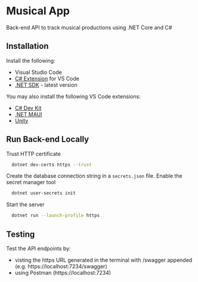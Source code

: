 # Musical App
Back-end API to track musical productions using .NET Core and C#

## Installation

Install the following:
- Visual Studio Code
- [C# Extension](https://marketplace.visualstudio.com/items?itemName=ms-dotnettools.csharp) for VS Code
- [.NET SDK](https://dotnet.microsoft.com/download/dotnet/7.0) - latest version

You may also install the following VS Code extensions:
- [C# Dev Kit](https://marketplace.visualstudio.com/items?itemName=ms-dotnettools.csdevkit)
- [.NET MAUI](https://marketplace.visualstudio.com/items?itemName=ms-dotnettools.dotnet-maui)
- [Unity](https://marketplace.visualstudio.com/items?itemName=visualstudiotoolsforunity.vstuc)


## Run Back-end Locally

Trust HTTP certificate

```bash
  dotnet dev-certs https --trust
```

Create the database connection string in a `secrets.json` file. Enable the secret manager tool

```bash
  dotnet user-secrets init
```

Start the server

```bash
  dotnet run --launch-profile https
```

## Testing

Test the API endpoints by:
- visting the https URL generated in the terminal with /swagger appended (e.g. https://localhost:7234/swagger)
- using Postman (https://localhost:7234)
